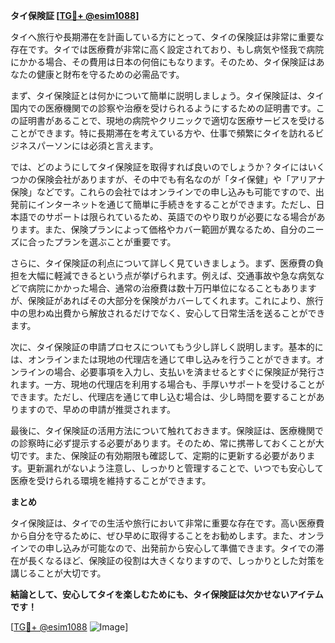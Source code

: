 **タイ保険証 [[TG💪+ @esim1088](https://t.me/s/esim1088)]**

タイへ旅行や長期滞在を計画している方にとって、タイの保険証は非常に重要な存在です。タイでは医療費が非常に高く設定されており、もし病気や怪我で病院にかかる場合、その費用は日本の何倍にもなります。そのため、タイ保険証はあなたの健康と財布を守るための必需品です。

まず、タイ保険証とは何かについて簡単に説明しましょう。タイ保険証は、タイ国内での医療機関での診察や治療を受けられるようにするための証明書です。この証明書があることで、現地の病院やクリニックで適切な医療サービスを受けることができます。特に長期滞在を考えている方や、仕事で頻繁にタイを訪れるビジネスパーソンには必須と言えます。

では、どのようにしてタイ保険証を取得すれば良いのでしょうか？タイにはいくつかの保険会社がありますが、その中でも有名なのが「タイ保健」や「アリアナ保険」などです。これらの会社ではオンラインでの申し込みも可能ですので、出発前にインターネットを通じて簡単に手続きをすることができます。ただし、日本語でのサポートは限られているため、英語でのやり取りが必要になる場合があります。また、保険プランによって価格やカバー範囲が異なるため、自分のニーズに合ったプランを選ぶことが重要です。

さらに、タイ保険証の利点について詳しく見ていきましょう。まず、医療費の負担を大幅に軽減できるという点が挙げられます。例えば、交通事故や急な病気などで病院にかかった場合、通常の治療費は数十万円単位になることもありますが、保険証があればその大部分を保険がカバーしてくれます。これにより、旅行中の思わぬ出費から解放されるだけでなく、安心して日常生活を送ることができます。

次に、タイ保険証の申請プロセスについてもう少し詳しく説明します。基本的には、オンラインまたは現地の代理店を通じて申し込みを行うことができます。オンラインの場合、必要事項を入力し、支払いを済ませるとすぐに保険証が発行されます。一方、現地の代理店を利用する場合も、手厚いサポートを受けることができます。ただし、代理店を通じて申し込む場合は、少し時間を要することがありますので、早めの申請が推奨されます。

最後に、タイ保険証の活用方法について触れておきます。保険証は、医療機関での診察時に必ず提示する必要があります。そのため、常に携帯しておくことが大切です。また、保険証の有効期限も確認して、定期的に更新する必要があります。更新漏れがないよう注意し、しっかりと管理することで、いつでも安心して医療を受けられる環境を維持することができます。

**まとめ**

タイ保険証は、タイでの生活や旅行において非常に重要な存在です。高い医療費から自分を守るために、ぜひ早めに取得することをお勧めします。また、オンラインでの申し込みが可能なので、出発前から安心して準備できます。タイでの滞在が長くなるほど、保険証の役割は大きくなりますので、しっかりとした対策を講じることが大切です。

**結論として、安心してタイを楽しむためにも、タイ保険証は欠かせないアイテムです！**

[[TG💪+ @esim1088](https://t.me/s/esim1088) ![Image](https://i.postimg.cc/Y0z9fWf4/image.png)]